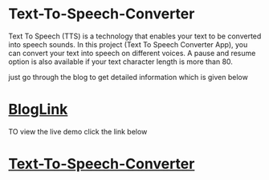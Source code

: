 # Text-To-Speech-Converter

Text To Speech (TTS) is a technology that enables your text to be converted into speech sounds. In this project (Text To Speech Converter App), you can convert your text into speech on different voices. A pause and resume option is also available if your text character length is more than 80.

just go through the blog  to get detailed  information which is  given below

# [BlogLink](https://dev.to/yaswanthteja/text-to-speech-converter-in-html-css-javascript-3eme)

TO view the live demo click the link below

# [Text-To-Speech-Converter](https://text-to-speech-converter-nu.vercel.app/)






















